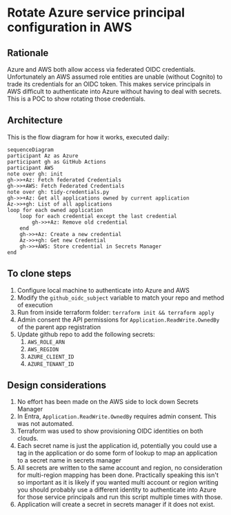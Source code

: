 # Rotate Azure service principal configuration in AWS


## Rationale
Azure and AWS both allow access via federated OIDC credentials.  Unfortunately an AWS assumed role entities are unable (without Cognito) to trade its credentials for an OIDC token.  This makes service principals in AWS difficult to authenticate into Azure without having to deal with secrets.  This is a POC to show rotating those credentials.

## Architecture

This is the flow diagram for how it works, executed daily:

```mermaid
sequenceDiagram
participant Az as Azure
participant gh as GitHub Actions
participant AWS
note over gh: init
gh->>+Az: Fetch federated Credentials
gh->>+AWS: Fetch Federated Credentials
note over gh: tidy-credentials.py
gh->>+Az: Get all applications owned by current application
Az->>+gh: List of all applications
loop for each owned application
    loop for each credential except the last credential
        gh->>+Az: Remove old credential
    end
    gh->>+Az: Create a new credential
    Az->>+gh: Get new Credential
    gh->>+AWS: Store credential in Secrets Manager
end

```

## To clone steps
1. Configure local machine to authenticate into Azure and AWS
2. Modify the `github_oidc_subject` variable to match your repo and method of execution
2. Run from inside terraform folder: `terraform init && terraform apply`
3. Admin consent the API permissions for `Application.ReadWrite.OwnedBy` of the parent app registration
3. Update github repo to add the following secrets:
    1. `AWS_ROLE_ARN`
    2. `AWS_REGION`
    3. `AZURE_CLIENT_ID`
    4. `AZURE_TENANT_ID`


## Design considerations
1. No effort has been made on the AWS side to lock down Secrets Manager
2. In Entra, `Application.ReadWrite.OwnedBy` requires admin consent.  This was not automated.
2. Terraform was used to show provisioning OIDC identities on both clouds.
3. Each secret name is just the application id, potentially you could use a tag in the application or do some form of lookup to map an application to a secret name in secrets manager
4. All secrets are written to the same account and region, no consideration for multi-region mapping has been done.  Practically speaking this isn't so important as it is likely if you wanted multi account or region writing you should probably use a different identity to authenticate into Azure for those service principals and run this script multiple times with those.
5. Application will create a secret in secrets manager if it does not exist.